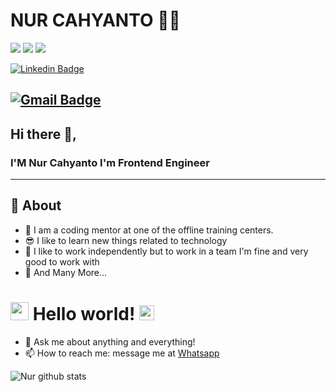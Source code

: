 # NUR CAHYANTO 👨‍💻
![](https://komarev.com/ghpvc/?username=Razdan12&color=36b812)
![](https://img.shields.io/github/followers/Razdan12?style=social)
![](https://img.shields.io/github/stars/Razdan12?style=social)

[![Linkedin Badge](https://img.shields.io/badge/-nurcah-blue?style=flat-square&logo=Linkedin&logoColor=white&link=https://www.linkedin.com/in/nurcah/)](https://www.linkedin.com/in/nurcah/)

[![Gmail Badge](https://img.shields.io/badge/-nur.razdan@gmail.com-c14438?style=flat-square&logo=Gmail&logoColor=white&link=mailto:nur.razdan@gmail.com)](mailto:nur.razdan@gmail.com)
---

## Hi there 👋,

### I'M Nur Cahyanto I'm Frontend Engineer
-------
  
## 🧐 About

- 🙌 I am a coding mentor at one of the offline training centers.
- 😎 I like to learn new things related to technology
- 👥 I like to work independently but to work in a team I'm fine and very good to work with
- 👯 And Many More...

# <img src="https://github.com/TheDudeThatCode/TheDudeThatCode/blob/master/Assets/Hi.gif" width="29px"> Hello world!&nbsp;<img src="https://github.com/TheDudeThatCode/TheDudeThatCode/blob/master/Assets/Earth.gif" width="24px">

- 💬 Ask me about anything and everything!
- 📫 How to reach me: message me at [Whatsapp](https://wa.me/6285158693933)


![Nur github stats](https://github-readme-stats.vercel.app/api?username=Razdan12&show_icons=true)


